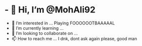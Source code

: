 # - 👋 Hi, I’m @MohAli92
- 👀 I’m interested in ... Playing FOOOOOOTBAAAAAL
- 🌱 I’m currently learning ...
- 💞️ I’m looking to collaborate on ...
- 📫 How to reach me ... I dnk, dont ask again please, good man

<!---
MohAli92/MohAli92 is a ✨ special ✨ repository because its `README.md` (this file) appears on your GitHub profile.
You can click the Preview link to take a look at your changes.
--->
